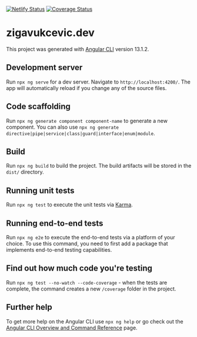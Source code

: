 [![Netlify Status](https://api.netlify.com/api/v1/badges/97c75275-e916-4c24-b75b-4100d636d8d8/deploy-status)](https://app.netlify.com/sites/upbeat-colden-b80abc/deploys)
[![Coverage Status](https://coveralls.io/repos/github/ziga-vukcevic/zigavukcevic.dev/badge.svg)](https://coveralls.io/github/ziga-vukcevic/zigavukcevic.dev)
<!-- TODO: connect with Travis? -->

# zigavukcevic.dev

This project was generated with [Angular CLI](https://github.com/angular/angular-cli) version 13.1.2.

## Development server

Run `npx ng serve` for a dev server. Navigate to `http://localhost:4200/`. The app will automatically reload if you change any of the source files.

## Code scaffolding

Run `npx ng generate component component-name` to generate a new component. You can also use `npx ng generate directive|pipe|service|class|guard|interface|enum|module`.

## Build

Run `npx ng build` to build the project. The build artifacts will be stored in the `dist/` directory.

## Running unit tests

Run `npx ng test` to execute the unit tests via [Karma](https://karma-runner.github.io).

## Running end-to-end tests

Run `npx ng e2e` to execute the end-to-end tests via a platform of your choice. To use this command, you need to first add a package that implements end-to-end testing capabilities.

## Find out how much code you're testing

Run `npx ng test --no-watch --code-coverage` - when the tests are complete, the command creates a new `/coverage` folder in the project.

## Further help

To get more help on the Angular CLI use `npx ng help` or go check out the [Angular CLI Overview and Command Reference](https://angular.io/cli) page.
